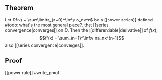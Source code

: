 ## Theorem
Let $f(x) = \sum\limits_{n=0}^\infty a_nx^n$ be a [[power series]] defined #todo: what's the most general place?. that [[series convergence|converges]] on $D$. Then the [[differentiable|derivative]] of $f(x)$, $$f'(x) = \sum_{n=1}^\infty na_nx^{n-1}$$ also [[series convergence|converges]].
## Proof
[[power rule]] #write_proof 